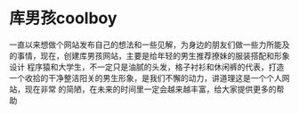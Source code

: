 # 库男孩coolboy
  一直以来想做个网站发布自己的想法和一些见解，为身边的朋友们做一些力所能及的事情，现在，创建库男孩网站，主要是给年轻的男生推荐撩妹的服装搭配和形象设计
程序猿和大学生，不一定只是油腻的头发，格子衬衫和休闲裤的代表，打造一个收拾的干净整洁阳关的男生形象，是我们不懈的动力，讲道理这是一个个人网站，现在非常
的简陋，在未来的时间里一定会越来越丰富，给大家提供更多的帮助
